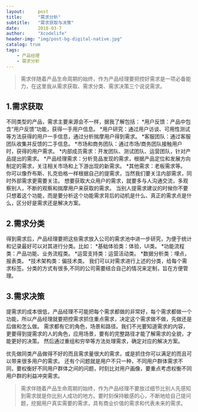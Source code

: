 ```yaml
---
layout:     post
title:      "需求分析"
subtitle:   "需求获取与决策"
date:       2018-03-7
author:     "Xcodelife"
header-img: "img/post-bg-digital-native.jpg"
catalog: true
tags:
    - 产品经理
    - 需求分析
---
```

>需求伴随着产品生命周期的始终，作为产品经理要把控好需求是一项必备能力，在这里我从需求获取、需求分类、需求决策三个说说需求。

## 1.需求获取
不同类型的产品，需求主要来源会不一样，据我了解包括：
*用户反馈：产品中包含“用户反馈”功能，获得一手用户信息。
*用户研究：通过用户访谈、可用性测试等方法获得的用户一手信息，通过分析揣摩用户得到需求。
*客服团队：通过客服团队收集并反馈的二手信息。
*市场和商务团队：通过市场/商务团队接触用户时，获得的用户需求。
*内部成员需求：开发团队、测试团队、运营团队，针对产品提出的需求。
*产品经理需求：分析竞品发现的需求，根据产品定位和发展方向制定的需求，关注相关市场和上下游出现的新需求。
*其他需求：老板需求等。
你可以像乔布斯、扎克伯格一样根据自己的提需求，当然我们要关注内部需求，同时外部需求更需要关注。
想要获取大众用户的需求，就要多与人沟通交流，多观察别人，不断的观察和揣摩用户来获取的需求。
当别人提需求建议的时候你不要只想着这个功能，而是要分析这个功能需求背后的动机是什么、真正的需求点是什么，区分好是需求还是解决方案。

## 2.需求分类
得到需求后，产品经理要把这些需求放入公司的需求池中进一步研究，为便于统计和记录最好可以对其进行分类。比如：
*基础体验类：体验，UI类。
*功能流程类：产品功能、业务流程类。
*运营支持类：运营活动类。
*数据分析类：埋点，报表类。
*技术架构类：偏技术类。
我们可以对需求进行上述的分类，给每个需求标签。分类的方式有很多,不同的公司需要结合自己的情况来定制，旨在方便管理。

## 3.需求决策
提需求的成本很低，产品经理不可能把每个需求都做的非常好，每个需求都做一个功能，所以产品经理就要把控需求抓住重点需求，决定这个需求做不做，先做还是后做和怎么做。
需求都有它的角色，场景和路径。我们不光要知道需求的内容，更要得到提需求的人的角色，应用场景，要有的完整路径才能了解需求的全貌，才能更好的决策。
然后通过重组和穷举等方法处理需求，确定对应的解决方案。

优先做同类产品做得不好的而且需求量很大的需求，或是抓住你可以满足的而且可以带来很多用户的需求。
还有个问题就是用户不只一种，不同用户群体需求不同，要权衡好不同用户群体之间的问题，时刻比对用户画像，要重点考虑权衡不同用户群的利益冲突需求。

>需求伴随着产品生命周期的始终，作为产品经理不要放过细节比别人先感知到需求就是你比别人成功的地方。要时刻保持敏感的心，不断地给自己提问题，挖掘用户真实需要的需求，具有商业价值的需求和代表未来的需求。




